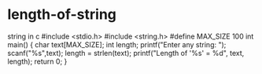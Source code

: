 # length-of-string
string in c
#include <stdio.h>
#include <string.h>
#define MAX_SIZE 100
int main()
{
  char text[MAX_SIZE];
  int length;
  printf("Enter any string: ");
  scanf("%s",text);
  length = strlen(text);
  printf("Length of '%s' = %d", text, length);
  return 0;
}
